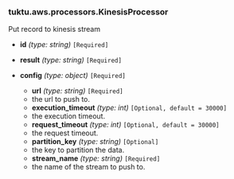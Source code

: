 ### tuktu.aws.processors.KinesisProcessor
Put record to kinesis stream

  * **id** *(type: string)* `[Required]`

  * **result** *(type: string)* `[Required]`

  * **config** *(type: object)* `[Required]`

    * **url** *(type: string)* `[Required]`
    - the url to push to.

    * **execution_timeout** *(type: int)* `[Optional, default = 30000]`
    - the execution timeout.

    * **request_timeout** *(type: int)* `[Optional, default = 30000]`
    - the request timeout.

    * **partition_key** *(type: string)* `[Optional]`
    - the key to partition the data.

    * **stream_name** *(type: string)* `[Required]`
    - the name of the stream to push to.

